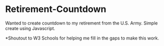 # Retirement-Countdown
Wanted to create countdown to my retirement from the U.S. Army.
Simple create using Javascript.

*Shoutout to W3 Schools for helping me fill in the gaps to make this work.
